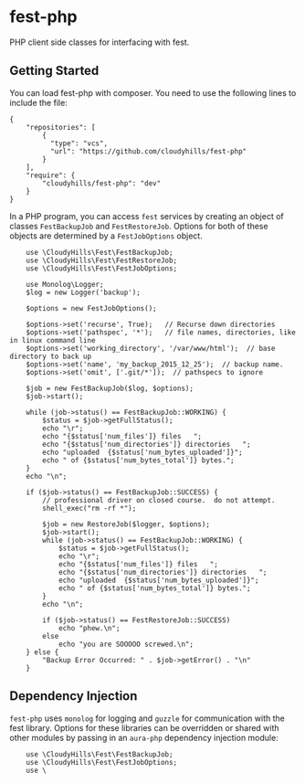# fest-php
PHP client side classes for interfacing with fest.


## Getting Started

You can load fest-php with composer.  You need to use the following lines to include the file:

````
{
    "repositories": [
        {
          "type": "vcs",
          "url": "https://github.com/cloudyhills/fest-php"
        }
    ],
    "require": {
        "cloudyhills/fest-php": "dev"
    }
}
````

In a PHP program, you can access `fest` services by creating an object of classes `FestBackupJob` and `FestRestoreJob`.  Options for both of these objects are determined by a `FestJobOptions` object.

````
    use \CloudyHills\Fest\FestBackupJob;
    use \CloudyHills\Fest\FestRestoreJob;
    use \CloudyHills\Fest\FestJobOptions;
    
    use Monolog\Logger;
    $log = new Logger('backup');

    $options = new FestJobOptions();

    $options->set('recurse', True);   // Recurse down directories
    $options->set('pathspec', '*');   // file names, directories, like in linux command line
    $options->set('working_directory', '/var/www/html');  // base directory to back up
    $options->set('name', 'my_backup_2015_12_25');  // backup name.
    $options->set('omit', ['.git/*']);  // pathspecs to ignore

    $job = new FestBackupJob($log, $options);
    $job->start();
    
    while (job->status() == FestBackupJob::WORKING) {
        $status = $job->getFullStatus();
        echo "\r";
        echo "{$status['num_files']} files   ";
        echo "{$status['num_directories']} directories   ";
        echo "uploaded  {$status['num_bytes_uploaded']}";
        echo " of {$status['num_bytes_total']} bytes.";
    }
    echo "\n";

    if ($job->status() == FestBackupJob::SUCCESS) {
        // professional driver on closed course.  do not attempt.
        shell_exec("rm -rf *");

        $job = new RestoreJob($logger, $options);
        $job->start();
        while (job->status() == FestBackupJob::WORKING) {
            $status = $job->getFullStatus();
            echo "\r";
            echo "{$status['num_files']} files   ";
            echo "{$status['num_directories']} directories   ";
            echo "uploaded  {$status['num_bytes_uploaded']}";
            echo " of {$status['num_bytes_total']} bytes.";
        }
        echo "\n";

        if ($job->status() == FestRestoreJob::SUCCESS)
            echo "phew.\n";
        else
            echo "you are SOOOOO screwed.\n";
    } else {
        "Backup Error Occurred: " . $job->getError() . "\n"
    }
````

## Dependency Injection

`fest-php` uses `monolog` for logging and `guzzle` for communication with the fest library.  Options for these libraries can be overridden or shared with other modules by passing in an `aura-php` dependency injection module:

````
    use \CloudyHills\Fest\FestBackupJob;
    use \CloudyHills\Fest\FestJobOptions;
    use \

````
